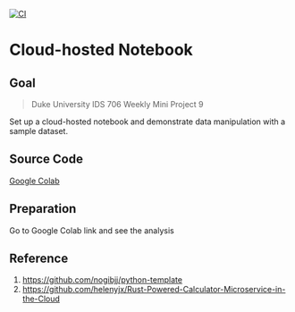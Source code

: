 [![CI](https://github.com/nogibjj/python-template/actions/workflows/cicd.yml/badge.svg)](https://github.com/nogibjj/python-template/actions/workflows/cicd.yml)

# Cloud-hosted Notebook

## Goal

> Duke University IDS 706 Weekly Mini Project 9

Set up a cloud-hosted notebook and demonstrate data manipulation with a sample dataset.

## Source Code
[Google Colab](https://colab.research.google.com/drive/1W5S7VFo3OsTmFMNMBcePaKSr8yPOdEsg#scrollTo=gaS-uCRis9jX)

## Preparation

Go to Google Colab link and see the analysis

## Reference

1.  https://github.com/nogibjj/python-template
2.  https://github.com/helenyjx/Rust-Powered-Calculator-Microservice-in-the-Cloud


